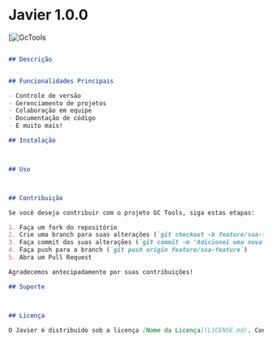 
# Javier 1.0.0


[![GcTools](https://lh3.googleusercontent.com/pw/AP1GczPZqlVWF92rVhAqFEj_Fvd3PlcU4AvwwoCCjrX_p2xyu2CnVHBdXQi9dKQdkJhM8rN0iHoKr3xN7PaSWkAZNkSjCy0G0HlcjB2TXNiJ8ZSjPFxkB3sbjf03Dx7xiCIviec1-rnJrcsyt4Ww50UKkpGbNWRJe3L41uNsl2rAE-PsT5rVYO2Uv18-wlzQq5cnYdgcjeSxKOqbNGDiGNE0JiUc76D_4nMq9byDSOYwlJvX_4nKHmZhPbg8vzwuLxtRdYPRSw3MxSQIZk4VlKFbi4vjHG3viJ9ujO7GYbKX_YNFJnm_KucMyGEVNLZfGWgqzlNGmPJNPAa7JsJIVACT-2mzo1nzq7csVplZhoq96hIfjgSz8wXIBzAz7E73YGuhMsmJEegJsHiy0lfvDN-mCIyIlcLkiLyqKkuGw5cp066SWbTkPT4q7ng0DeA-SM5t4gFSkaxlFtfhwblyFWrrd5kGheCHXaQlK62goz7JibQTRibKNTDOxwHZxGvbIoDpFWCcIhbxNWP9Et6yk2C80_adrR19k5aEaQsPIuiXIEznNx8huBRVnGIrx0pSrj_psC56GqDSB4FVHsqEYH-HGXXRDLslmeBTZhjixD0LpeeRcNeJAe9EEDBuaZVAYkLV8rydVNQRy2z-yx1zPISf7vvvH33WpWFSe8LuFOwyukeWgcy84h7NVx_V8hDYu1q0za-Ito0vj6Q3LlB1BH7qsLESYESFP9Wj6IWwibZs4IxralE7jExaV9F4f1zIkHgGwBCvizxau3oWaO95SqM4b8cR-5wFtcDseLnMnm3flbOrk9OlWRQN4XH-LF-XueXiQc1lXuJlmqYgbgASFVQ3MKXLL3Vhgn-5WFgleyXgd5yK32HWMvJh7yyuj6dFTLBoQ0tD_OQ49BD9_GmD5mjKtXs2637-Fddd3Bn-awSOaRAaI9n6Buz3VyMxK0RM1Cw-SCiCEPM5LvPpc73Kv01idFgrwgRLnbl0=w910-h910-s-no-gm?authuser=1)

```markdown

## Descrição


## Funcionalidades Principais

- Controle de versão
- Gerenciamento de projetos
- Colaboração em equipe
- Documentação de código
- E muito mais!

## Instalação



## Uso



## Contribuição

Se você deseja contribuir com o projeto GC Tools, siga estas etapas:

1. Faça um fork do repositório
2. Crie uma branch para suas alterações (`git checkout -b feature/sua-feature`)
3. Faça commit das suas alterações (`git commit -m 'Adicionei uma nova funcionalidade'`)
4. Faça push para a branch (`git push origin feature/sua-feature`)
5. Abra um Pull Request

Agradecemos antecipadamente por suas contribuições!

## Suporte



## Licença

O Javier é distribuído sob a licença [Nome da Licença](LICENSE.md). Consulte o arquivo [LICENSE.md](LICENSE.md) para obter detalhes sobre os termos de uso.

```

